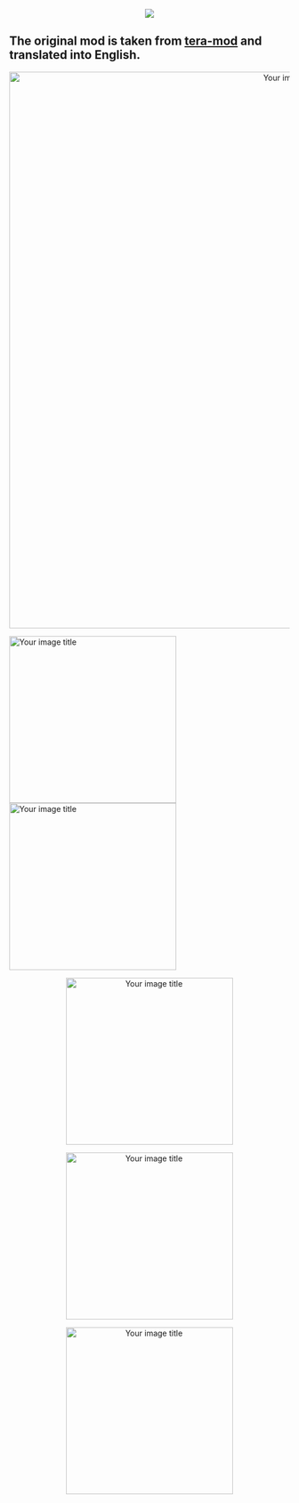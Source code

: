 <p align="center"><img src="https://github.com/war100ck/others/blob/master/terabooxlogo.svg"></p>

## The original mod is taken from [tera-mod](https://github.com/tera-mod/DPS-Monitor) and translated into English.

<p align="center"><img src="https://github.com/war100ck/TeraToolbox-and-old-modifications-only-for-client-version-92.03-92.04/blob/main/DPS-Monitor_EN/screenshot/0.png" alt="Your image title" width="1000"/>
 
<img src="https://github.com/war100ck/TeraToolbox-and-old-modifications-only-for-client-version-92.03-92.04/blob/main/DPS-Monitor_EN/screenshot/1.png" alt="Your image title" width="300"/> <img src="https://github.com/war100ck/TeraToolbox-and-old-modifications-only-for-client-version-92.03-92.04/blob/main/DPS-Monitor_EN/screenshot/2.png" alt="Your image title" width="300"/>

 

<p align="center"><img src="https://github.com/war100ck/TeraToolbox-and-old-modifications-only-for-client-version-92.03-92.04/blob/main/DPS-Monitor_EN/screenshot/3.png" alt="Your image title" width="300"/> 

<p align="center"><img src="https://github.com/war100ck/TeraToolbox-and-old-modifications-only-for-client-version-92.03-92.04/blob/main/DPS-Monitor_EN/screenshot/4.png" alt="Your image title" width="300"/> 

<p align="center"><img src="https://github.com/war100ck/TeraToolbox-and-old-modifications-only-for-client-version-92.03-92.04/blob/main/DPS-Monitor_EN/screenshot/5.png" alt="Your image title" width="300"/> 


